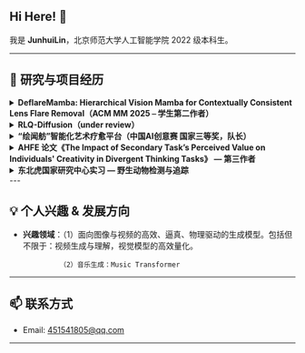 ## Hi Here! 👋  
我是 **JunhuiLin**，北京师范大学人工智能学院 2022 级本科生。 

---

## 🔬 研究与项目经历  

<details>
<summary><strong>DeflareMamba: Hierarchical Vision Mamba for Contextually
Consistent Lens Flare Removal（ACM MM 2025 ⎯ 学生第二作者）</strong></summary>

- 📆 **2024.6 – 2025.4**  
- 🌐 **会议**：国际顶级会议 ACM MM  
- ✨ **简介**：  
  - 首个将状态空间模型用于镜头耀斑去除的工作，并在多尺度上保持上下文一致；  
  - 提出“局部增强选择式扫描”模块，有效维护光源与周边环境的空间关系。  
- 🔧 **我的贡献**：idea 设计、辅助实验、论文撰写  
</details>

<details>
<summary><strong>RLQ-Diffusion（under review）</strong></summary>

- 📆 **2025.4 – 2025.10**  
- ✨ **简介**：  
  - 快速，高泛化能力的 T2I 扩散生成；    
- 🔧 **我的贡献**：idea 设计、完成实验、论文撰写  
</details>

<details>
<summary><strong>“绘闻舫”智能化艺术疗愈平台（中国AI创意赛 国家三等奖，队长）</strong></summary>

- 📆 **2024.6 – 2024.12**  
- ✨ **简介**：  
  1. **评估**：多模态情绪识别（绘画+对话）；  
  2. **疗愈**：自动匹配音乐＋渐进式绘画视频＋面部表情实时反馈；  
  3. **反馈**：AI 辅助色彩编辑，释放情绪、增强体验。  
- 🔧 **我的贡献**：思路与创意设计、产品架构与开发  
</details>

<details>
<summary><strong>AHFE 论文《The Impact of Secondary Task’s Perceived Value on Individuals' Creativity in Divergent Thinking Tasks》 — 第三作者</strong></summary>

- 📆 **2023.4 – 2024.5**  
- ✨ **简介**：  
  - 探讨感知任务价值对注意力分配、情绪体验及创造力的影响机制；  
  - 搭建 Python+眼动仪实验平台，负责 UI 设计与数据采集。  
- 🔧 **我的贡献**：实验设计与操作、UI 界面开发、论文撰写  
</details>

<details>
<summary><strong>东北虎国家研究中心实习 — 野生动物检测与追踪</strong></summary>

- 📆 **2023.11 – 2024.3**  
- ✨ **简介**：  
  - 基于 YOLOv11 + KCF 完成复杂野生场景视频中动物目标检测与跟踪，计数精度 > 94%；
  - 空视频的过滤与计数 精度 > 90%  
</details>
---

## 💡 个人兴趣 & 发展方向  
- **兴趣领域**：（1）面向图像与视频的高效、逼真、物理驱动的生成模型。包括但不限于：视频生成与理解，视觉模型的高效量化。

               （2）音乐生成：Music Transformer

---

## 📫 联系方式  
- Email: 451541805@qq.com  

---

<!--
**linjunhui/linjunhui**  is a ✨ special ✨ repository because its `README.md` appears on your GitHub profile.

Feel free to ⭐ the repo and 📬 reach out if you’d like to collaborate!
-->


